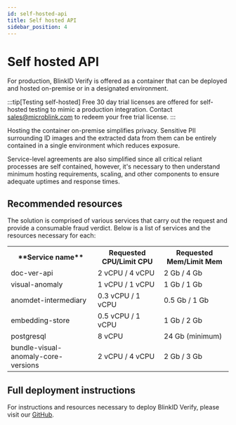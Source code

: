 ```yaml
---
id: self-hosted-api
title: Self hosted API
sidebar_position: 4
---
```


# Self hosted API

For production, BlinkID Verify is offered as a container that can be deployed and hosted on-premise or in a designated environment. 

:::tip[Testing self-hosted]
Free 30 day trial licenses are offered for self-hosted testing to mimic a production integration. Contact sales@microblink.com to redeem your free trial license. 
:::

Hosting the container on-premise simplifies privacy. Sensitive PII surrounding ID images and the extracted data from them can be entirely contained in a single environment which reduces exposure. 

Service-level agreements are also simplified since all critical reliant processes are self contained, however, it's necessary to then understand minimum hosting requirements, scaling, and other components to ensure adequate uptimes and response times. 

## Recommended resources

The solution is comprised of various services that carry out the request and provide a consumable fraud verdict. Below is a list of services and the resources necessary for each:

<table>
  <tr>
    <th>**Service name**</th>
    <th style={{textAlign: "center"}}>Requested CPU/Limit CPU</th>
    <th style={{textAlign: "center"}}>Requested Mem/Limit Mem</th>
  </tr>
  <tr>
    <td>doc-ver-api</td>
    <td style={{textAlign: "center"}}>2 vCPU / 4 vCPU</td>
    <td style={{textAlign: "center"}}>2 Gb / 4 Gb</td>
  </tr>
  <tr>
    <td>visual-anomaly</td>
    <td style={{textAlign: "center"}}>1 vCPU / 1 vCPU</td>
    <td style={{textAlign: "center"}}>1 Gb / 1 Gb</td>
  </tr>
  <tr>
    <td>anomdet-intermediary</td>
    <td style={{textAlign: "center"}}>0.3 vCPU / 1 vCPU</td>
    <td style={{textAlign: "center"}}>0.5 Gb / 1 Gb</td>
  </tr>
  <tr>
    <td>embedding-store</td>
    <td style={{textAlign: "center"}}>0.5 vCPU / 1 vCPU</td>
    <td style={{textAlign: "center"}}>1 Gb / 2 Gb</td>
  </tr>
  <tr>
    <td>postgresql</td>
    <td style={{textAlign: "center"}}>8 vCPU</td>
    <td style={{textAlign: "center"}}>24 Gb (minimum)</td>
  </tr>
  <tr>
    <td>bundle-visual-anomaly-core-versions</td>
    <td style={{textAlign: "center"}}>2 vCPU / 4 vCPU</td>
    <td style={{textAlign: "center"}}>2 Gb / 3 Gb</td>
  </tr>
</table>

## Full deployment instructions

For instructions and resources necessary to deploy BlinkID Verify, please visit our [GitHub](https://github.com/microblink/doc-ver-ops/tree/master).